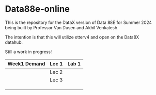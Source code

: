 # Data88e-online

This is the repository for the DataX version of Data 88E for Summer 2024 being built by Professor Van Dusen and Akhil Venkatesh.

The intention is that this will utilize otterv4 and open on the Data8X datahub.

Still a work in progress!

| Week1 Demand | Lec 1 | Lab 1 |
|--------------|-------|-------|
|              | Lec 2 |       |
|              | Lec 3 |       |
|              |       |       |
|              |       |       |
|              |       |       |
